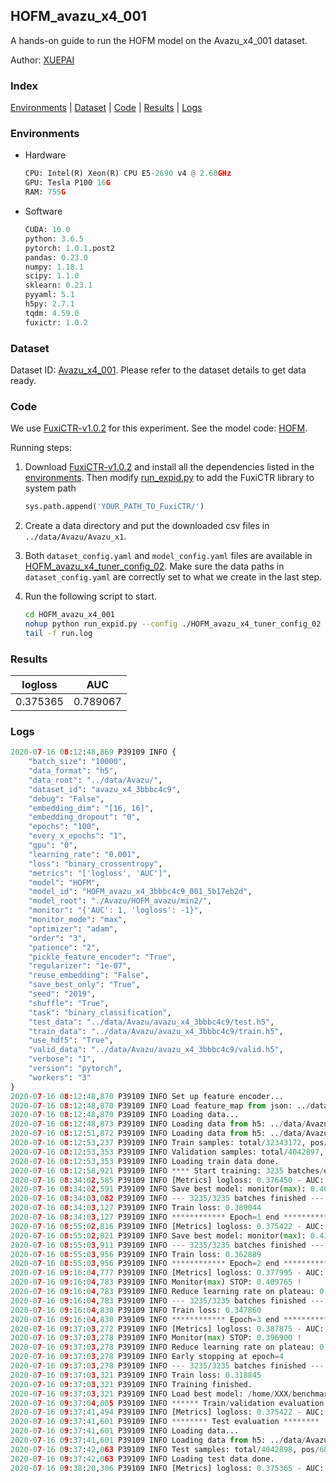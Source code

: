 ## HOFM_avazu_x4_001

A hands-on guide to run the HOFM model on the Avazu_x4_001 dataset.

Author: [XUEPAI](https://github.com/xue-pai)

### Index
[Environments](#Environments) | [Dataset](#Dataset) | [Code](#Code) | [Results](#Results) | [Logs](#Logs)

### Environments
+ Hardware

  ```python
  CPU: Intel(R) Xeon(R) CPU E5-2690 v4 @ 2.60GHz
  GPU: Tesla P100 16G
  RAM: 755G

  ```

+ Software

  ```python
  CUDA: 10.0
  python: 3.6.5
  pytorch: 1.0.1.post2
  pandas: 0.23.0
  numpy: 1.18.1
  scipy: 1.1.0
  sklearn: 0.23.1
  pyyaml: 5.1
  h5py: 2.7.1
  tqdm: 4.59.0
  fuxictr: 1.0.2
  ```

### Dataset
Dataset ID: [Avazu_x4_001](https://github.com/openbenchmark/BARS/blob/master/ctr_prediction/datasets/Avazu/README.md#Avazu_x4_001). Please refer to the dataset details to get data ready.

### Code

We use [FuxiCTR-v1.0.2](https://github.com/xue-pai/FuxiCTR/tree/v1.0.2) for this experiment. See the model code: [HOFM](https://github.com/xue-pai/FuxiCTR/blob/v1.0.2/fuxictr/pytorch/models/HOFM.py).

Running steps:

1. Download [FuxiCTR-v1.0.2](https://github.com/xue-pai/FuxiCTR/archive/refs/tags/v1.0.2.zip) and install all the dependencies listed in the [environments](#environments). Then modify [run_expid.py](./run_expid.py#L5) to add the FuxiCTR library to system path
    
    ```python
    sys.path.append('YOUR_PATH_TO_FuxiCTR/')
    ```

2. Create a data directory and put the downloaded csv files in `../data/Avazu/Avazu_x1`.

3. Both `dataset_config.yaml` and `model_config.yaml` files are available in [HOFM_avazu_x4_tuner_config_02](./HOFM_avazu_x4_tuner_config_02). Make sure the data paths in `dataset_config.yaml` are correctly set to what we create in the last step.

4. Run the following script to start.

    ```bash
    cd HOFM_avazu_x4_001
    nohup python run_expid.py --config ./HOFM_avazu_x4_tuner_config_02 --expid HOFM_avazu_x4_001_a9f41af5 --gpu 0 > run.log &
    tail -f run.log
    ```

### Results

| logloss | AUC  |
|:--------------------:|:--------------------:|
| 0.375365 | 0.789067  |


### Logs
```python
2020-07-16 08:12:48,869 P39109 INFO {
    "batch_size": "10000",
    "data_format": "h5",
    "data_root": "../data/Avazu/",
    "dataset_id": "avazu_x4_3bbbc4c9",
    "debug": "False",
    "embedding_dim": "[16, 16]",
    "embedding_dropout": "0",
    "epochs": "100",
    "every_x_epochs": "1",
    "gpu": "0",
    "learning_rate": "0.001",
    "loss": "binary_crossentropy",
    "metrics": "['logloss', 'AUC']",
    "model": "HOFM",
    "model_id": "HOFM_avazu_x4_3bbbc4c9_001_5b17eb2d",
    "model_root": "./Avazu/HOFM_avazu/min2/",
    "monitor": "{'AUC': 1, 'logloss': -1}",
    "monitor_mode": "max",
    "optimizer": "adam",
    "order": "3",
    "patience": "2",
    "pickle_feature_encoder": "True",
    "regularizer": "1e-07",
    "reuse_embedding": "False",
    "save_best_only": "True",
    "seed": "2019",
    "shuffle": "True",
    "task": "binary_classification",
    "test_data": "../data/Avazu/avazu_x4_3bbbc4c9/test.h5",
    "train_data": "../data/Avazu/avazu_x4_3bbbc4c9/train.h5",
    "use_hdf5": "True",
    "valid_data": "../data/Avazu/avazu_x4_3bbbc4c9/valid.h5",
    "verbose": "1",
    "version": "pytorch",
    "workers": "3"
}
2020-07-16 08:12:48,870 P39109 INFO Set up feature encoder...
2020-07-16 08:12:48,870 P39109 INFO Load feature_map from json: ../data/Avazu/avazu_x4_3bbbc4c9/feature_map.json
2020-07-16 08:12:48,870 P39109 INFO Loading data...
2020-07-16 08:12:48,873 P39109 INFO Loading data from h5: ../data/Avazu/avazu_x4_3bbbc4c9/train.h5
2020-07-16 08:12:51,872 P39109 INFO Loading data from h5: ../data/Avazu/avazu_x4_3bbbc4c9/valid.h5
2020-07-16 08:12:53,237 P39109 INFO Train samples: total/32343172, pos/5492052, neg/26851120, ratio/16.98%
2020-07-16 08:12:53,353 P39109 INFO Validation samples: total/4042897, pos/686507, neg/3356390, ratio/16.98%
2020-07-16 08:12:53,353 P39109 INFO Loading train data done.
2020-07-16 08:12:58,921 P39109 INFO **** Start training: 3235 batches/epoch ****
2020-07-16 08:34:02,585 P39109 INFO [Metrics] logloss: 0.376450 - AUC: 0.785862
2020-07-16 08:34:02,591 P39109 INFO Save best model: monitor(max): 0.409412
2020-07-16 08:34:03,082 P39109 INFO --- 3235/3235 batches finished ---
2020-07-16 08:34:03,127 P39109 INFO Train loss: 0.389044
2020-07-16 08:34:03,127 P39109 INFO ************ Epoch=1 end ************
2020-07-16 08:55:02,816 P39109 INFO [Metrics] logloss: 0.375422 - AUC: 0.788964
2020-07-16 08:55:02,821 P39109 INFO Save best model: monitor(max): 0.413542
2020-07-16 08:55:03,911 P39109 INFO --- 3235/3235 batches finished ---
2020-07-16 08:55:03,956 P39109 INFO Train loss: 0.362889
2020-07-16 08:55:03,956 P39109 INFO ************ Epoch=2 end ************
2020-07-16 09:16:04,777 P39109 INFO [Metrics] logloss: 0.377995 - AUC: 0.787760
2020-07-16 09:16:04,783 P39109 INFO Monitor(max) STOP: 0.409765 !
2020-07-16 09:16:04,783 P39109 INFO Reduce learning rate on plateau: 0.000100
2020-07-16 09:16:04,783 P39109 INFO --- 3235/3235 batches finished ---
2020-07-16 09:16:04,830 P39109 INFO Train loss: 0.347860
2020-07-16 09:16:04,830 P39109 INFO ************ Epoch=3 end ************
2020-07-16 09:37:03,272 P39109 INFO [Metrics] logloss: 0.387875 - AUC: 0.784775
2020-07-16 09:37:03,278 P39109 INFO Monitor(max) STOP: 0.396900 !
2020-07-16 09:37:03,278 P39109 INFO Reduce learning rate on plateau: 0.000010
2020-07-16 09:37:03,278 P39109 INFO Early stopping at epoch=4
2020-07-16 09:37:03,278 P39109 INFO --- 3235/3235 batches finished ---
2020-07-16 09:37:03,321 P39109 INFO Train loss: 0.318845
2020-07-16 09:37:03,321 P39109 INFO Training finished.
2020-07-16 09:37:03,321 P39109 INFO Load best model: /home/XXX/benchmarks/Avazu/HOFM_avazu/min2/avazu_x4_3bbbc4c9/HOFM_avazu_x4_3bbbc4c9_001_5b17eb2d_model.ckpt
2020-07-16 09:37:04,005 P39109 INFO ****** Train/validation evaluation ******
2020-07-16 09:37:41,494 P39109 INFO [Metrics] logloss: 0.375422 - AUC: 0.788964
2020-07-16 09:37:41,601 P39109 INFO ******** Test evaluation ********
2020-07-16 09:37:41,601 P39109 INFO Loading data...
2020-07-16 09:37:41,601 P39109 INFO Loading data from h5: ../data/Avazu/avazu_x4_3bbbc4c9/test.h5
2020-07-16 09:37:42,063 P39109 INFO Test samples: total/4042898, pos/686507, neg/3356391, ratio/16.98%
2020-07-16 09:37:42,063 P39109 INFO Loading test data done.
2020-07-16 09:38:20,306 P39109 INFO [Metrics] logloss: 0.375365 - AUC: 0.789067

```
